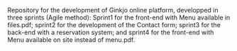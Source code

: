 Repository for the development of Ginkjo online platform, developped in three sprints (Agile method):
Sprint1 for the front-end with Menu available in files.pdf; 
sprint2 for the development of the Contact form;
sprint3 for the back-end with a reservation system;
and sprint4 for the front-end with Menu available on site instead of menu.pdf.
